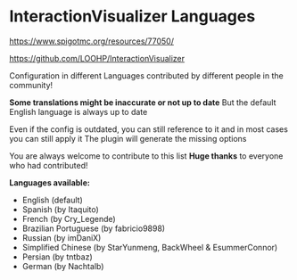 # InteractionVisualizer Languages

https://www.spigotmc.org/resources/77050/

https://github.com/LOOHP/InteractionVisualizer

Configuration in different Languages contributed by different people in the community!

**Some translations might be inaccurate or not up to date**
But the default English language is always up to date

Even if the config is outdated, you can still reference to it and in most cases you can still apply it
The plugin will generate the missing options

You are always welcome to contribute to this list
**Huge thanks** to everyone who had contributed!

**Languages available:**
- English (default)
- Spanish (by Itaquito)
- French (by Cry_Legende)
- Brazilian Portuguese (by fabricio9898)
- Russian (by imDaniX)
- Simplified Chinese (by StarYunmeng, BackWheel & EsummerConnor)
- Persian (by tntbaz)
- German (by Nachtalb)
